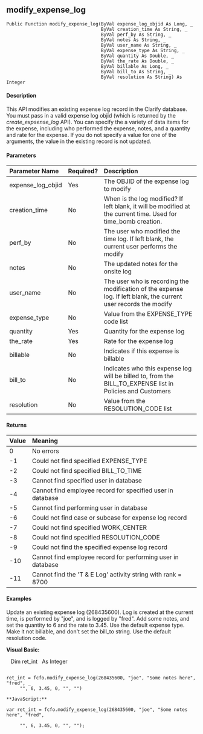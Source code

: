 modify_expense_log
--------------------

```
Public Function modify_expense_log(ByVal expense_log_objid As Long, _
                                   ByVal creation_time As String, _
                                   ByVal perf_by As String, _
                                   ByVal notes As String, _
                                   ByVal user_name As String, _
                                   ByVal expense_type As String, _
                                   ByVal quantity As Double, _
                                   ByVal the_rate As Double, _
                                   ByVal billable As Long, _
                                   ByVal bill_to As String, _
                                   ByVal resolution As String) As Integer
```

#### Description

This API modifies an existing expense log record in the Clarify database. You must pass in a valid expense log objid (which is returned by the _create_expsense_log_ API). You can specify the a variety of data items for the expense, including who performed the expense, notes, and a quantity and rate for the expense. If you do not specify a value for one of the arguments, the value in the existing record is not updated.

#### Parameters

| Parameter Name | Required? | Description |
|:--- |:--- |:--- |
| expense_log_objid | Yes | The OBJID of the expense log to modify |
| creation_time | No | When is the log modified? If left blank, it will be modified at the current time. Used for time_bomb creation. |
| perf_by | No | The user who modified the time log. If left blank, the current user performs the modify |
| notes | No | The updated notes for the onsite log |
| user_name | No | The user who is recording the modification of the expense log. If left blank, the current user records the modify |
| expense_type | No | Value from the EXPENSE_TYPE code list |
| quantity | Yes | Quantity for the expense log |
| the_rate | Yes | Rate for the expense log |
| billable | No | Indicates if this expense is billable |
| bill_to | No | Indicates who this expense log will be billed to, from the BILL_TO_EXPENSE list in Policies and Customers |
| resolution | No | Value from the RESOLUTION_CODE list |

#### Returns

| Value | Meaning |
|:--- |:--- |
| 0 | No errors |
| -1 | Could not find specified EXPENSE_TYPE |
| -2 | Could not find specified BILL_TO_TIME |
| -3 | Cannot find specified user in database |
| -4 | Cannot find employee record for specified user in database |
| -5 | Cannot find performing user in database |
| -6 | Could not find case or subcase for expense log record |
| -7 | Could not find specified WORK_CENTER |
| -8 | Could not find specified RESOLUTION_CODE |
| -9 | Could not find the specified expense log record |
| -10 | Cannot find employee record for performing user in database |
| -11 | Cannot find the 'T & E Log' activity string with rank = 8700 |

#### Examples

Update an existing expense log (268435600). Log is created at the current time, is performed by "joe", and is logged by "fred". Add some notes, and set the quantity to 6 and the rate to 3.45. Use the default expense type. Make it not billable, and don't set the bill_to string. Use the default resolution code.

**Visual Basic:**

   Dim ret_int   As Integer
```

ret_int = fcfo.modify_expense_log(268435600, "joe", "Some notes here", "fred", _
     "", 6, 3.45, 0, "", "")

**JavaScript:**

var ret_int = fcfo.modify_expense_log(268435600, "joe", "Some notes here", "fred",

     "", 6, 3.45, 0, "", "");